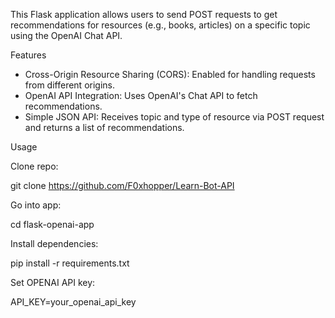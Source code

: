 This Flask application allows users to send POST requests to get recommendations for resources (e.g., books, articles) on a specific topic using the OpenAI Chat API.

Features

- Cross-Origin Resource Sharing (CORS): Enabled for handling requests from different origins.
- OpenAI API Integration: Uses OpenAI's Chat API to fetch recommendations.
- Simple JSON API: Receives topic and type of resource via POST request and returns a list of recommendations.

Usage

Clone repo:

git clone https://github.com/F0xhopper/Learn-Bot-API

Go into app:

cd flask-openai-app

Install dependencies:

pip install -r requirements.txt

Set OPENAI API key:

API_KEY=your_openai_api_key
